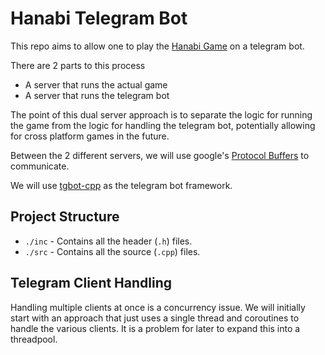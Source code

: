# Hanabi Telegram Bot
This repo aims to allow one to play the [Hanabi Game](https://boardgamegeek.com/boardgame/98778/hanabi) on a telegram bot. 

There are 2 parts to this process
- A server that runs the actual game
- A server that runs the telegram bot

The point of this dual server approach is to separate the logic for running the game from the logic for handling the telegram bot, potentially allowing for cross platform games in the future.

Between the 2 different servers, we will use google's [Protocol Buffers](https://protobuf.dev/) to communicate.

We will use [tgbot-cpp](https://github.com/reo7sp/tgbot-cpp) as the telegram bot framework.

## Project Structure

- `./inc` - Contains all the header (`.h`) files.
- `./src` - Contains all the source (`.cpp`) files.


## Telegram Client Handling
Handling multiple clients at once is a concurrency issue. We will initially start with an approach that just uses a single thread and coroutines to handle the various clients. It is a problem for later to expand this into a threadpool.
